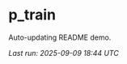 # p_train

Auto-updating README demo.

<!--START_SECTION:status-->
_Last run: 2025-09-09 18:44 UTC_
<!--END_SECTION:status-->

































































































































































































































































































































































































































